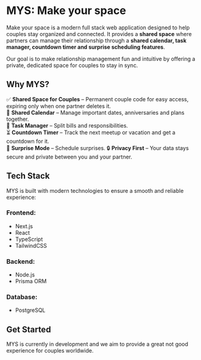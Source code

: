 # MYS: Make your space

Make your space is a modern full stack web application designed to help couples stay organized and connected. It provides a **shared space** where partners can manage their relationship through a **shared calendar, task manager, countdown timer and surprise scheduling features**. 

Our goal is to make relationship management fun and intuitive by offering a private, dedicated space for couples to stay in sync.

## Why MYS?

✅ **Shared Space for Couples** – Permanent couple code for easy access, expiring only when one partner deletes it.  
📅 **Shared Calendar** – Manage important dates, anniversaries and plans together.  
📌 **Task Manager** – Split bills and responsibilities.  
⏳ **Countdown Timer** – Track the next meetup or vacation and get a countdown for it.  
🎁 **Surprise Mode** – Schedule surprises.
🔒 **Privacy First** – Your data stays secure and private between you and your partner.   

## Tech Stack
MYS is built with modern technologies to ensure a smooth and reliable experience:

### **Frontend:**  
- Next.js  
- React  
- TypeScript  
- TailwindCSS  
  
### **Backend:**  
- Node.js  
- Prisma ORM  

### **Database:**  
- PostgreSQL   

## Get Started
MYS is currently in development and we aim to provide a great not good experience for couples worldwide.


